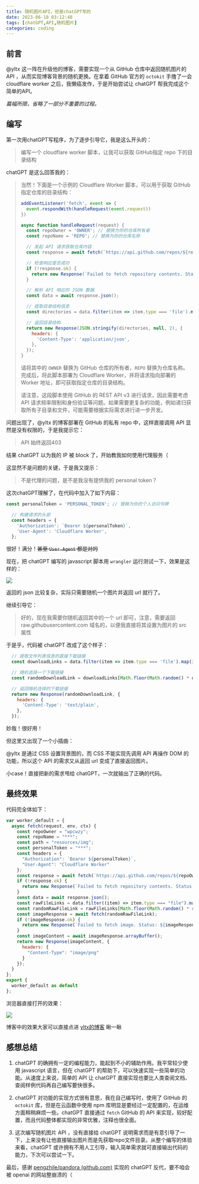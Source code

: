 ```yaml
---
title: 随机图片API，但是chatGPT写的
date: 2023-06-18 03:12:48
tags: [chatGPT,API,随机图片]
categories: coding
---
```


## 前言

@yltx 这一阵在升级他的博客，需要实现一个从 GitHub 仓库中返回随机图片的 API ，从而实现博客背景的随机更换。在拿着 GitHub 官方的 `octokit` 手撸了一会 cloudflare worker 之后，我懒癌发作，于是开始尝试让 chatGPT 帮我完成这个简单的API。

*篇幅所限，省略了一部分不重要的过程。*

## 编写

第一次用chatGPT写程序，为了逐步引导它，我是这么开头的：

> 编写一个 cloudflare worker 脚本，让我可以获取 GitHub指定 repo 下的目录结构

chatGPT 是这么回答我的：

> 当然！下面是一个示例的 Cloudflare Worker 脚本，可以用于获取 GitHub 指定仓库的目录结构：
> 
> ```javascript
> addEventListener('fetch', event => {
>   event.respondWith(handleRequest(event.request))
> })
> 
> async function handleRequest(request) {
>   const repoOwner = 'OWNER'; // 替换为你的仓库所有者
>   const repoName = 'REPO'; // 替换为你的仓库名称
> 
>   // 发起 API 请求获取仓库内容
>   const response = await fetch(`https://api.github.com/repos/${repoOwner}/${repoName}/contents`);
> 
>   // 检查响应是否成功
>   if (!response.ok) {
>     return new Response(`Failed to fetch repository contents. Status: ${response.status}`, { status: response.status });
>   }
> 
>   // 解析 API 响应的 JSON 数据
>   const data = await response.json();
> 
>   // 提取目录结构信息
>   const directories = data.filter(item => item.type === 'file').map(item => item.path);
> 
>   // 返回目录结构
>   return new Response(JSON.stringify(directories, null, 2), {
>     headers: {
>       'Content-Type': 'application/json',
>     },
>   });
> }
> ```
> 
> 请将其中的 `OWNER` 替换为 GitHub 仓库的所有者，`REPO` 替换为仓库名称。完成后，将此脚本部署为 Cloudflare Worker，并将请求指向部署的 Worker 地址，即可获取指定仓库的目录结构。
> 
> 请注意，这段脚本使用 GitHub 的 REST API v3 进行请求，因此需要考虑 API 请求频率限制和身份验证等问题。如果需要更复杂的功能，例如递归获取所有子目录和文件，可能需要根据实际需求进行进一步开发。

问题出现了，@yltx 的博客部署在 GitHub 的私有 repo 中，这样直接调用 API 显然是没有权限的，于是我提示它：

> API 始终返回403

结果 chatGPT 以为我的 IP 被 block 了，开始教我如何使用代理服务（

这显然不是问题的关键，于是我又提示：

> 不是代理的问题，是不是我没有提供我的 personal token？

这次chatGPT理解了，在代码中加入了如下内容：

```javascript
const personalToken = 'PERSONAL_TOKEN'; // 替换为你的个人访问令牌

  // 构建请求的头部
  const headers = {
    'Authorization': `Bearer ${personalToken}`,
    'User-Agent': 'Cloudflare Worker',
  };
```

很好！满分！~~甚至 `User-Agent` 都是对的~~

现在，把 chatGPT 编写的 javascript 脚本用 `wrangler` 运行测试一下，效果是这样的：

![](https://blog.wpcwzy.top/uploads/20230618022642.png)

返回的 json 比较复杂，实际只需要随机一个图片并返回 url 就行了。

继续引导它：

> 好的，现在我需要你随机返回其中的一个 url 即可，注意，需要返回 raw.githubusercontent.com 域名的，以便我直接将其设置为图片的 src 属性

于是乎，代码被 chatGPT 改成了这个样子：

```javascript
  // 提取文件列表信息的直接下载链接
  const downloadLinks = data.filter(item => item.type === 'file').map(item => item.download_url);

  // 随机选择一个下载链接
  const randomDownloadLink = downloadLinks[Math.floor(Math.random() * downloadLinks.length)];

  // 返回随机选择的下载链接
  return new Response(randomDownloadLink, {
    headers: {
      'Content-Type': 'text/plain',
    },
  });
```

妙哉！很好用！

但这里又出现了一个小插曲：

@yltx 是通过 CSS 设置背景图的，而 CSS 不能实现先调用 API 再操作 DOM 的功能，所以这个 API 的需求又从返回 url 变成了直接返回图片。

小case！直接把新的需求甩给 chatGPT，一次就输出了正确的代码。

## 最终效果

代码完全体如下：

```javascript
var worker_default = {
  async fetch(request, env, ctx) {
    const repoOwner = "wpcwzy";
    const repoName = "***";
    const path = "resources/img";
    const personalToken = "***";
    const headers = {
      "Authorization": `Bearer ${personalToken}`,
      "User-Agent": "Cloudflare Worker"
    };
    const response = await fetch(`https://api.github.com/repos/${repoOwner}/${repoName}/contents/${path}`, { headers });
    if (!response.ok) {
      return new Response(`Failed to fetch repository contents. Status: ${response.status}`, { status: response.status });
    }
    const data = await response.json();
    const rawFileLinks = data.filter((item) => item.type === "file").map((item) => item.download_url.replace("https://github.com", "https://raw.githubusercontent.com"));
    const randomRawFileLink = rawFileLinks[Math.floor(Math.random() * rawFileLinks.length)];
    const imageResponse = await fetch(randomRawFileLink);
    if (!imageResponse.ok) {
      return new Response(`Failed to fetch image. Status: ${imageResponse.status}`, { status: imageResponse.status });
    }
    const imageContent = await imageResponse.arrayBuffer();
    return new Response(imageContent, {
      headers: {
        "Content-Type": "image/png"
      }
    });
  }
};
export {
  worker_default as default
};
```

浏览器直接打开的效果：

![](https://blog.wpcwzy.top/uploads/20230618023543.png)

博客中的效果大家可以直接点进 [yltx的博客](https://yltx.cf) 瞅一瞅

## 感想总结

1. chatGPT 的确拥有一定的编程能力，能起到不小的辅助作用。我平常较少使用 javascript 语言，但在 chatGPT 的帮助下，可以快速实现一些简单的功能。从速度上来说，简单的 API 让 chatGPT 直接实现也要比人类查阅文档、查阅样例代码再自己编写要快很多。

2. chatGPT 对功能的实现方式很有意思，我在自己编写时，使用了 GitHub 的 `octokit` 库，但是在云函数中使用 npm 库明显是要经过一定配置的，在运维方面稍稍麻烦一些。chatGPT 直接通过 `fetch` GitHub 的 API 来实现，较好配置，而且代码整体都实现的非常优雅，注释也很全面。

3. 这次编写随机图片 API ，没有直接给 chatGPT 说明需求而是有意引导了一下，上来没有让他直接输出图片而是先获取repo文件目录。从整个编写的体验来看，chatGPT 或许拥有不用人工引导，输入简单需求就可直接输出代码的能力，下次可以尝试一下。

最后，感谢 [pengzhile/pandora (github.com)](https://github.com/pengzhile/pandora) 实现的 chatGPT 反代，要不咱会被 openai 的网站整崩溃的（
